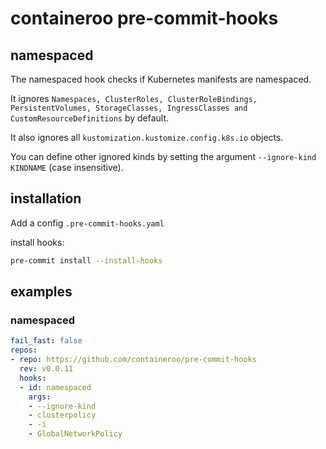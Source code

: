 # containeroo pre-commit-hooks

## namespaced

The namespaced hook checks if Kubernetes manifests are namespaced.

It ignores `Namespaces, ClusterRoles, ClusterRoleBindings, PersistentVolumes, StorageClasses, IngressClasses and CustomResourceDefinitions`
by default.

It also ignores all `kustomization.kustomize.config.k8s.io` objects.

You can define other ignored kinds by setting the argument `--ignore-kind KINDNAME` (case insensitive).

## installation

Add a config `.pre-commit-hooks.yaml`

install hooks:

```bash
pre-commit install --install-hooks
```

## examples

### namespaced

```yaml
fail_fast: false
repos:
- repo: https://github.com/containeroo/pre-commit-hooks
  rev: v0.0.11
  hooks:
  - id: namespaced
    args:
    - --ignore-kind
    - clusterpolicy
    - -i
    - GlobalNetworkPolicy
```
